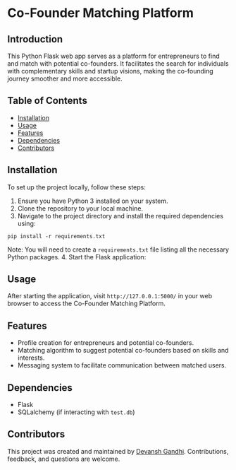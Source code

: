 # Co-Founder Matching Platform

## Introduction
This Python Flask web app serves as a platform for entrepreneurs to find and match with potential co-founders. It facilitates the search for individuals with complementary skills and startup visions, making the co-founding journey smoother and more accessible.

## Table of Contents
- [Installation](#installation)
- [Usage](#usage)
- [Features](#features)
- [Dependencies](#dependencies)
- [Contributors](#contributors)

## Installation
To set up the project locally, follow these steps:
1. Ensure you have Python 3 installed on your system.
2. Clone the repository to your local machine.
3. Navigate to the project directory and install the required dependencies using:

`pip install -r requirements.txt`

Note: You will need to create a `requirements.txt` file listing all the necessary Python packages.
4. Start the Flask application:


## Usage
After starting the application, visit `http://127.0.0.1:5000/` in your web browser to access the Co-Founder Matching Platform.

## Features
- Profile creation for entrepreneurs and potential co-founders.
- Matching algorithm to suggest potential co-founders based on skills and interests.
- Messaging system to facilitate communication between matched users.

## Dependencies
- Flask
- SQLalchemy (if interacting with `test.db`)

## Contributors
This project was created and maintained by [Devansh Gandhi](https://github.com/devanshg03). Contributions, feedback, and questions are welcome.
